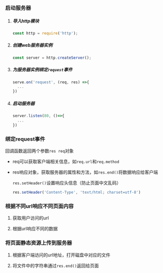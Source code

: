 ### 启动服务器

1. ##### 导入http模块
   
   ```js
   const http = require('http');
   ```

2. ##### 创建web服务器实例
   
   ```js
   const server = http.createServer();
   ```

3. ##### 为服务器实例绑定`request`事件
   
   ```js
   serve.on('request', (req, res) =>{
     ...
   })
   ```

4. ##### 启动服务器
   
   ```js
   server.listen(80, ()=>{
     ...
   })
   ```

### 绑定request事件

回调函数返回两个参数`res req`对象

- req可以获取客户端相关信息，如`req.url`和`req.method`

- res响应对象，获取服务器的属性和方法，如`res.end()`将数据响应给客户端
  
  `res.setHeader()`设置响应头信息（防止页面中文乱码）
  
  ```js
  res.setHeader('Content-Type', 'text/html; charset=utf-8')
  ```

### 根据不同url响应不同页面内容

1. 获取用户访问的url

2. 根据url响应不同的数据

### 将页面静态资源上传到服务器

1. 根据客户端访问的url地址，打开磁盘中对应的文件

2. 将文件中的字符串通过`res.end()`返回给页面
